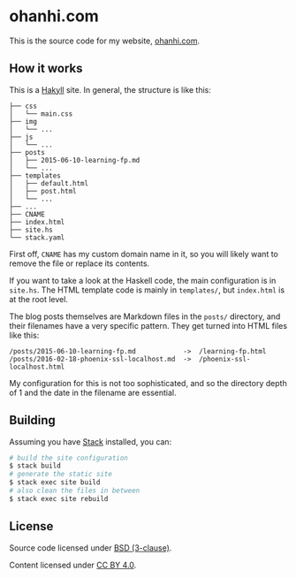 # ohanhi.com

This is the source code for my website, [ohanhi.com](https://ohanhi.com/).


## How it works

This is a [Hakyll](https://jaspervdj.be/hakyll/) site. In general, the structure is like this:

```
├── css
│   └── main.css
├── img
│   └── ...
├── js
│   └── ...
├── posts
│   ├── 2015-06-10-learning-fp.md
│   └── ...
├── templates
│   ├── default.html
│   ├── post.html
│   └── ...
├── ...
├── CNAME
├── index.html
├── site.hs
└── stack.yaml
```

First off, `CNAME` has my custom domain name in it, so you will likely want to remove the file or replace its contents.

If you want to take a look at the Haskell code, the main configuration is in `site.hs`. The HTML template code is mainly in `templates/`, but `index.html` is at the root level.

The blog posts themselves are Markdown files in the `posts/` directory, and their filenames have a very specific pattern. They get turned into HTML files like this:

```
/posts/2015-06-10-learning-fp.md            ->  /learning-fp.html
/posts/2016-02-18-phoenix-ssl-localhost.md  ->  /phoenix-ssl-localhost.html
```

My configuration for this is not too sophisticated, and so the directory depth of 1 and the date in the filename are essential.


## Building

Assuming you have [Stack](https://haskellstack.org/) installed, you can:

```bash
# build the site configuration
$ stack build
# generate the static site
$ stack exec site build
# also clean the files in between
$ stack exec site rebuild
```


## License

Source code licensed under [BSD (3-clause)](LICENSE).

Content licensed under [CC BY 4.0](https://creativecommons.org/licenses/by/4.0/).
